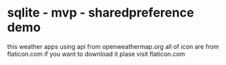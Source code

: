 # sqlite - mvp - sharedpreference demo

this weather apps using api from openweathermap.org
all of icon are from flaticon.com
if you want to download it plase visit flaticon.com